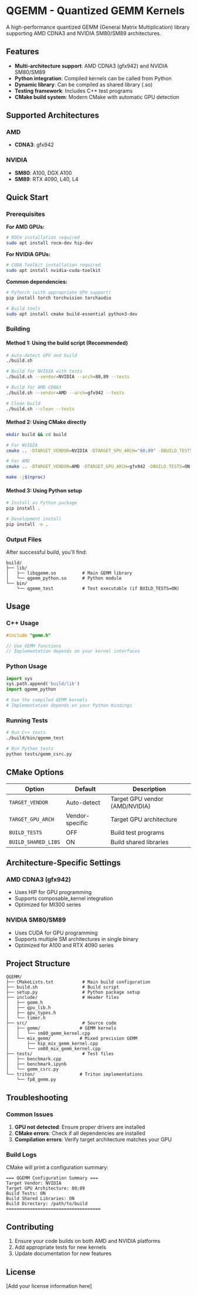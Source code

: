 # QGEMM - Quantized GEMM Kernels

A high-performance quantized GEMM (General Matrix Multiplication) library supporting AMD CDNA3 and NVIDIA SM80/SM89 architectures.

## Features

- **Multi-architecture support**: AMD CDNA3 (gfx942) and NVIDIA SM80/SM89
- **Python integration**: Compiled kernels can be called from Python
- **Dynamic library**: Can be compiled as shared library (.so)
- **Testing framework**: Includes C++ test programs
- **CMake build system**: Modern CMake with automatic GPU detection

## Supported Architectures

### AMD
- **CDNA3**: gfx942

### NVIDIA
- **SM80**: A100, DGX A100
- **SM89**: RTX 4090, L40, L4

## Quick Start

### Prerequisites

**For AMD GPUs:**
```bash
# ROCm installation required
sudo apt install rocm-dev hip-dev
```

**For NVIDIA GPUs:**
```bash
# CUDA Toolkit installation required
sudo apt install nvidia-cuda-toolkit
```

**Common dependencies:**
```bash
# PyTorch (with appropriate GPU support)
pip install torch torchvision torchaudio

# Build tools
sudo apt install cmake build-essential python3-dev
```

### Building

#### Method 1: Using the build script (Recommended)

```bash
# Auto-detect GPU and build
./build.sh

# Build for NVIDIA with tests
./build.sh --vendor=NVIDIA --arch=80,89 --tests

# Build for AMD CDNA3
./build.sh --vendor=AMD --arch=gfx942 --tests

# Clean build
./build.sh --clean --tests
```

#### Method 2: Using CMake directly

```bash
mkdir build && cd build

# For NVIDIA
cmake .. -DTARGET_VENDOR=NVIDIA -DTARGET_GPU_ARCH="80;89" -DBUILD_TESTS=ON

# For AMD
cmake .. -DTARGET_VENDOR=AMD -DTARGET_GPU_ARCH=gfx942 -DBUILD_TESTS=ON

make -j$(nproc)
```

#### Method 3: Using Python setup

```bash
# Install as Python package
pip install .

# Development install
pip install -e .
```

### Output Files

After successful build, you'll find:

```
build/
├── lib/
│   ├── libqgemm.so          # Main GEMM library
│   └── qgemm_python.so      # Python module
└── bin/
    └── qgemm_test           # Test executable (if BUILD_TESTS=ON)
```

## Usage

### C++ Usage

```cpp
#include "gemm.h"

// Use GEMM functions
// Implementation depends on your kernel interfaces
```

### Python Usage

```python
import sys
sys.path.append('build/lib')
import qgemm_python

# Use the compiled GEMM kernels
# Implementation depends on your Python bindings
```

### Running Tests

```bash
# Run C++ tests
./build/bin/qgemm_test

# Run Python tests
python tests/gemm_csrc.py
```

## CMake Options

| Option | Default | Description |
|--------|---------|-------------|
| `TARGET_VENDOR` | Auto-detect | Target GPU vendor (AMD/NVIDIA) |
| `TARGET_GPU_ARCH` | Vendor-specific | Target GPU architecture |
| `BUILD_TESTS` | OFF | Build test programs |
| `BUILD_SHARED_LIBS` | ON | Build shared libraries |

## Architecture-Specific Settings

### AMD CDNA3 (gfx942)
- Uses HIP for GPU programming
- Supports composable_kernel integration
- Optimized for MI300 series

### NVIDIA SM80/SM89
- Uses CUDA for GPU programming
- Supports multiple SM architectures in single binary
- Optimized for A100 and RTX 4090 series

## Project Structure

```
QGEMM/
├── CMakeLists.txt           # Main build configuration
├── build.sh                 # Build script
├── setup.py                 # Python package setup
├── include/                 # Header files
│   ├── gemm.h
│   ├── gpu_lib.h
│   ├── gpu_types.h
│   └── timer.h
├── src/                     # Source code
│   ├── gemm/               # GEMM kernels
│   │   └── sm80_gemm_kernel.cpp
│   └── mix_gemm/           # Mixed precision GEMM
│       ├── hip_mix_gemm_kernel.cpp
│       └── sm80_mix_gemm_kernel.cpp
├── tests/                   # Test files
│   ├── benchmark.cpp
│   ├── benchmark.ipynb
│   └── gemm_csrc.py
└── triton/                 # Triton implementations
    └── fp8_gemm.py
```

## Troubleshooting

### Common Issues

1. **GPU not detected**: Ensure proper drivers are installed
2. **CMake errors**: Check if all dependencies are installed
3. **Compilation errors**: Verify target architecture matches your GPU

### Build Logs

CMake will print a configuration summary:
```
=== QGEMM Configuration Summary ===
Target Vendor: NVIDIA
Target GPU Architecture: 80;89
Build Tests: ON
Build Shared Libraries: ON
Build Directory: /path/to/build
====================================
```

## Contributing

1. Ensure your code builds on both AMD and NVIDIA platforms
2. Add appropriate tests for new kernels
3. Update documentation for new features

## License

[Add your license information here]
